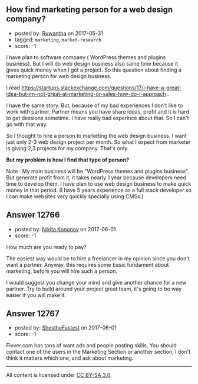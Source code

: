 ## How find marketing person for a web design company?

- posted by: [Ruwantha](https://stackexchange.com/users/11013047/ruwantha) on 2017-05-31
- tagged: `marketing`, `market-research`
- score: -1

I have plan to software company ( WordPress themes and plugins business). But I will do web design business also same time because it gives quick money when I got a project. So this question about finding a marketing person for web design business.


I read https://startups.stackexchange.com/questions/17/i-have-a-great-idea-but-im-not-great-at-marketing-or-sales-how-do-i-approach .


I have the same story. But, because of my bad experiences I don't like to work with partner. Partner means you have share ideas, profit and it is hard to get dessions sometime. I have really bad experince about that. So I can't go with that way.

So I thought to hire a person to marketing the web design business. I want just only 2-3 web design project per month. So what I expect from marketer is giving 2,3 projects for my company. That's only.

**But my problem is how I find that type of person?**  

Note : My main business will be "WordPress themes and plugins business". But generate profit from it, it takes nearly 1 year because developers need time to develop them. I have plan to use web design business to make quick money in that period. (I have 5 years experience as a full stack developer so I can make websites very quickly specially using CMSs.)


## Answer 12766

- posted by: [Nikita Kononov](https://stackexchange.com/users/7861393/nikita-kononov) on 2017-06-01
- score: -1

How much are you ready to pay?

The easiest way would be to hire a freelancer in my opinion since you don't want a partner. Anyway, this requires some basic fundament about marketing, before you will hire such a person.

I would suggest you change your mind and give another chance for a new partner. Try to build around your project great team, it's going to be way easier if you will make it. 



## Answer 12767

- posted by: [ShestheFastest](https://stackexchange.com/users/9279546/shesthefastest) on 2017-06-01
- score: -1

Fivver.com has tons of want ads and people posting skills. You should contact one of the users in the Marketing Section or another section, I don't think it matters which one, and ask about marketing. 



---

All content is licensed under [CC BY-SA 3.0](https://creativecommons.org/licenses/by-sa/3.0/).
